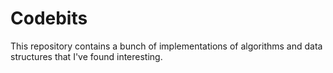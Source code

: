 # Codebits

This repository contains a bunch of implementations of algorithms and data structures that I've found interesting.
